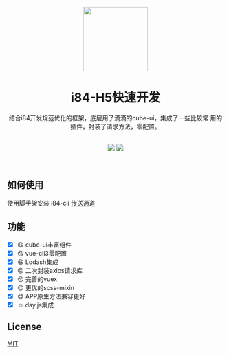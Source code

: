 
<p align="center">
<img src="https://github.com/robin901118/myImg/blob/master/i84-logo.png?raw=true" width="150">
</p>

<h1 align="center">i84-H5快速开发</h1>

<div align="center">
	结合i84开发规范优化的框架，底层用了滴滴的cube-ui，集成了一些比较常
	用的插件，封装了请求方法，零配置。
</div>

<br>

<p align="center">
<a href="https://github.com/robin901118/i84ProjectStandard"><img src="https://img.shields.io/badge/Github-i84--ui%201.1.1-green.png"></a> <a href="https://www.npmjs.com/package/i84-cli"><img src="https://img.shields.io/badge/npm-i84--cli%201.0.1-red.svg"></a>
</p>

<br>

## 如何使用
使用脚手架安装 i84-cli [传送通道](https://github.com/robin901118/i84-cli)

## 功能
- [x] :smiley: cube-ui丰富组件
- [x] :kissing_heart: vue-cli3零配置
- [x] :satisfied: Lodash集成
- [x] :stuck_out_tongue_closed_eyes: 二次封装axios请求库
- [x] :kissing_closed_eyes: 完善的vuex
- [x] :heart_eyes: 更优的scss-mixin
- [x] :yum: APP原生方法兼容更好
- [x] :relaxed: day.js集成

## License

[MIT](http://opensource.org/licenses/MIT)
